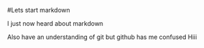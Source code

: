 #Lets start markdown

I just now heard about markdown

Also have an understanding of git but github has me confused
Hiii
